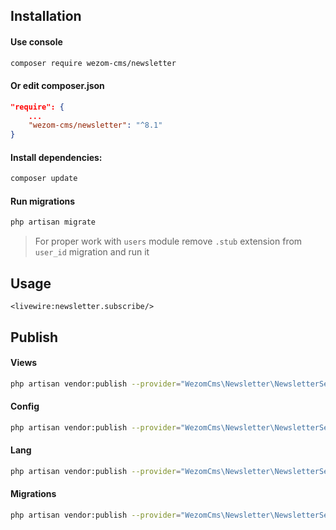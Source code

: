 ## Installation

#### Use console
```bash
composer require wezom-cms/newsletter
```
#### Or edit composer.json
```json
"require": {
    ...
    "wezom-cms/newsletter": "^8.1"
}
```
#### Install dependencies:
```bash
composer update
```
#### Run migrations
```bash
php artisan migrate
```
> For proper work with `users` module remove `.stub` extension from `user_id` migration and run it

## Usage

```xhtml
<livewire:newsletter.subscribe/>
```

## Publish
#### Views
```bash
php artisan vendor:publish --provider="WezomCms\Newsletter\NewsletterServiceProvider" --tag="views"
```
#### Config
```bash
php artisan vendor:publish --provider="WezomCms\Newsletter\NewsletterServiceProvider" --tag="config"
```
#### Lang
```bash
php artisan vendor:publish --provider="WezomCms\Newsletter\NewsletterServiceProvider" --tag="lang"
```
#### Migrations
```bash
php artisan vendor:publish --provider="WezomCms\Newsletter\NewsletterServiceProvider" --tag="migrations"
```

